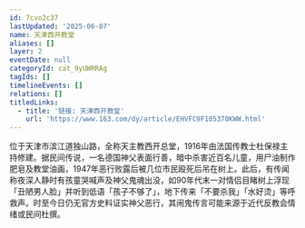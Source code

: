 ```yaml
---
id: 7cvo2c37
lastUpdated: '2025-06-07'
name: 天津西开教堂
aliases: []
layer: 2
eventDate: null
categoryId: cat_9yUWRRAg
tagIds: []
timelineEvents: []
relations: []
titledLinks:
  - title: '链接: 天津西开教堂'
    url: 'https://www.163.com/dy/article/EHVFC9F105370KWW.html'
---
```

位于天津市滨江道独山路，全称天主教西开总堂，1916年由法国传教士杜保禄主持修建。据民间传说，一名德国神父表面行善，暗中杀害近百名儿童，用尸油制作肥皂及教堂油画，1947年恶行败露后被几位市民殴死后吊在树上。此后，有传闻称夜深人静时有孩童哭喊声及神父鬼魂出没，如90年代末一对情侣目睹树上浮现「丑陋男人脸」并听到低语「孩子不够了」，地下传来「不要杀我」「水好烫」等呼救声。时至今日仍无官方史料证实神父恶行，其闹鬼传言可能来源于近代反教会情绪或民间杜撰。
